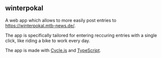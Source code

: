 ## winterpokal

A web app which allows to more easily post entries to https://winterpokal.mtb-news.de/.

The app is specifically tailored for entering reccuring entries with a single click, like riding a bike to work every day.

The app is made with [Cycle.js](https://cycle.js.org/) and [TypeScript](https://www.typescriptlang.org/).